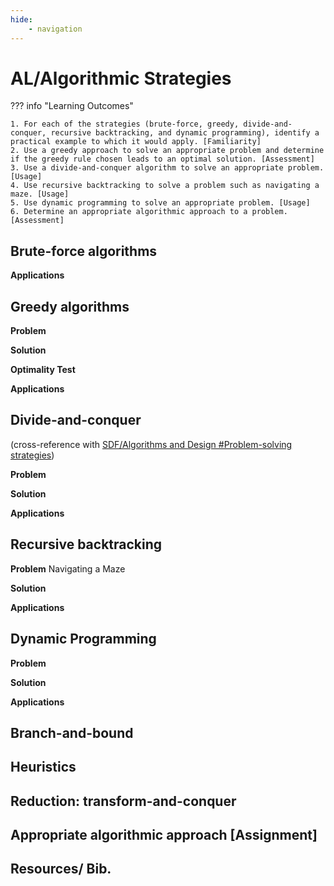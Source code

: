 ```yaml
---
hide:
    - navigation
---
```

# AL/Algorithmic Strategies

??? info "Learning Outcomes"
    
    1. For each of the strategies (brute-force, greedy, divide-and-conquer, recursive backtracking, and dynamic programming), identify a practical example to which it would apply. [Familiarity]
    2. Use a greedy approach to solve an appropriate problem and determine if the greedy rule chosen leads to an optimal solution. [Assessment]
    3. Use a divide-and-conquer algorithm to solve an appropriate problem. [Usage]
    4. Use recursive backtracking to solve a problem such as navigating a maze. [Usage]
    5. Use dynamic programming to solve an appropriate problem. [Usage]
    6. Determine an appropriate algorithmic approach to a problem. [Assessment]

## Brute-force algorithms

**Applications**


## Greedy algorithms

**Problem**

**Solution**

**Optimality Test**

**Applications**

## Divide-and-conquer 

(cross-reference with [SDF/Algorithms and Design #Problem-solving strategies](../../Software-Development-Fundamentals/Algorithms-Design#Problem-solving-strategies))

**Problem**

**Solution**

**Applications**

## Recursive backtracking

**Problem**
Navigating a Maze

**Solution**

**Applications**

## Dynamic Programming

**Problem**

**Solution**

**Applications**

## Branch-and-bound

<!-- https://s2.smu.edu/~olinick/cse3360/lectures/b-and-b/l22.html -->

## Heuristics

## Reduction: transform-and-conquer

## Appropriate algorithmic approach [Assignment]

## Resources/ Bib.